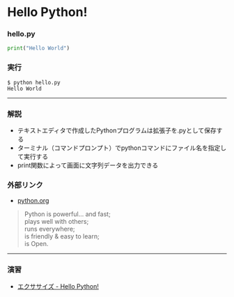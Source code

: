 # Hello Python!

### hello.py

``` python
print("Hello World")
```

### 実行

``` 
$ python hello.py
Hello World
```

---

### 解説

* テキストエディタで作成したPythonプログラムは拡張子を.pyとして保存する
* ターミナル（コマンドプロンプト）でpythonコマンドにファイル名を指定して実行する
* print関数によって画面に文字列データを出力できる

### 外部リンク

* [python.org](https://www.python.org/)

> Python is powerful... and fast; <br>
> plays well with others; <br>
> runs everywhere; <br>
> is friendly & easy to learn; <br>
> is Open.<br>

---

### 演習

* [エクササイズ - Hello Python!](../ex/01_basic_ex.md)
